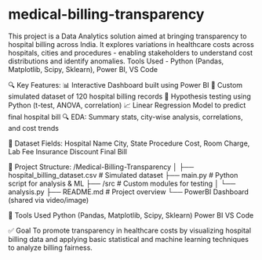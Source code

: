 # medical-billing-transparency
This project is a Data Analytics solution aimed at bringing transparency to hospital billing across India. It explores variations in healthcare costs across hospitals, cities and procedures - enabling stakeholders to understand cost distributions and identify anomalies. Tools Used - Python (Pandas, Matplotlib, Scipy, Sklearn), Power BI, VS Code

🔍 Key Features:
📊 Interactive Dashboard built using Power BI
📁 Custom simulated dataset of 120 hospital billing records
🧪 Hypothesis testing using Python (t-test, ANOVA, correlation)
📈 Linear Regression Model to predict final hospital bill
🔍 EDA: Summary stats, city-wise analysis, correlations, and cost trends

🧾 Dataset Fields:
Hospital Name
City, State
Procedure
Cost, Room Charge, Lab Fee
Insurance Discount
Final Bill

📁 Project Structure:
/Medical-Billing-Transparency
│
├── hospital_billing_dataset.csv        # Simulated dataset
├── main.py                             # Python script for analysis & ML
├── /src                                # Custom modules for testing
│   └── analysis.py
├── README.md                           # Project overview
└── PowerBI Dashboard (shared via video/image)

📌 Tools Used
Python (Pandas, Matplotlib, Scipy, Sklearn)
Power BI
VS Code

✅ Goal
To promote transparency in healthcare costs by visualizing hospital billing data and applying basic statistical and machine learning techniques to analyze billing fairness.
